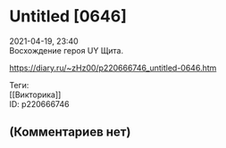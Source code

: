 Untitled [0646]
===============

  
2021-04-19, 23:40  
 Восхождение героя UY Щита.   
  
<https://diary.ru/~zHz00/p220666746_untitled-0646.htm>  
  
Теги:  
[[Викторика]]  
ID: p220666746  


(Комментариев нет)
------------------